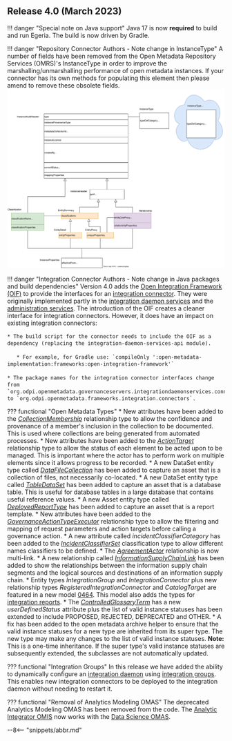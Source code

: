 <!-- SPDX-License-Identifier: CC-BY-4.0 -->
<!-- Copyright Contributors to the Egeria project. -->

## Release 4.0 (March 2023)

!!! danger "Special note on Java support"
    Java 17 is now **required** to build and run Egeria.  The build is now driven by Gradle.

!!! danger "Repository Connector Authors - Note change in InstanceType"
    A number of fields have been removed from the Open Metadata Repository Services (OMRS)'s InstanceType in order to improve the marshalling/unmarshalling performance of open metadata instances.  If your connector has its own methods for populating this element then please amend to remove these obsolete fields.
    ![OpenMetadata Instance Structure](/concepts/open-metadata-instances-structure.svg)

!!! danger "Integration Connector Authors - Note change in Java packages and build dependencies"
    Version 4.0 adds the [Open Integration Framework (OIF)](/frameworks/oif/overview) to provide the interfaces for an [integration connector](/concepts/integration-connector).  They were originally implemented partly in the [integration daemon services](/services/integration-daemon-services) and the [administration services](/services/admin-services/overview).  The introduction of the OIF creates a cleaner interface for integration connectors.  However, it does have an impact on existing integration connectors:
    
    * The build script for the connector needs to include the OIF as a dependency (replacing the integration-daemon-services-api module).
       
       * For example, for Gradle use: `compileOnly ':open-metadata-implementation:frameworks:open-integration-framework'`
    
    * The package names for the integration connector interfaces change from `org.odpi.openmetadata.governanceservers.integrationdaemonservices.connectors` to `org.odpi.openmetadata.frameworks.integration.connectors`.

??? functional "Open Metadata Types"
    * New attributes have been added to the [*CollectionMembership*](/types/0/0021-Collections) relationship type to allow the confidence and provenance of a member's inclusion in the collection to be documented.  This is used where collections are being generated from automated processes.
    * New attributes have been added to the [*ActionTarget*](/types/1/0137-Actions) relationship type to allow the status of each element to be acted upon to be managed.  This is important where the actor has to perform work on multiple elements since it allows progress to be recorded.
    * A new DataSet entity type called [*DataFileCollection*](/types/2/0220-Files-and-Folders) has been added to capture an asset that is a collection of files, not necessarily co-located.
    * A new DataSet entity type called [*TableDataSet*](/types/2/0224-Databases) has been added to capture an asset that is a database table.  This is useful for database tables in a large database that contains useful reference values.
    * A new Asset entity type called [*DeployedReportType*](/types/2/0239-Reports) has been added to capture an asset that is a report template.
    * New attributes have been added to the [*GovernanceActionTypeExecutor*](/types/4/0462-Governance-Action-Types) relationship type to allow the filtering and mapping of request parameters and action targets before calling a governance action.
    * A new attribute called *incidentClassifierCategory* has been added to the [*IncidentClassifierSet*](/types/4/0470-Incident-Reporting) classification type to allow different names classifiers to be defined.
    * The [*AgreementActor*](/type/4/0484-Agreements) relationship is now multi-link.
    * A new relationship called [*InformationSupplyChainLink*](/types/7/0720-Information-Supply-Chains) has been added to show the relationships between the information supply chain segments and the logical sources and destinations of an information supply chain.
    * Entity types *IntegrationGroup* and *IntegrationConnector* plus new relationship types *RegisteredIntegrationConnector* and *CatalogTarget* are featured in a new model [0464](/types/4/0464-Dynamic-Integration-Groups).  This model also adds the types for [integration reports](/concepts/integration-reports).
    * The [*ControlledGlossaryTerm*](/types/3/0385-Controlled-Glossary-Development) has a new *userDefinedStatus* attribute plus the list of valid instance statuses has been extended to include PROPOSED, REJECTED, DEPRECATED and OTHER. 
    * A fix has been added to the open metadata archive helper to ensure that the valid instance statuses for a new type are inherited from its super type. The new type may make any changes to the list of valid instance statuses. **Note:** This is a one-time inheritance.  If the super type's valid instance statuses are subsequently extended, the subclasses are not automatically updated.

??? functional "Integration Groups"
    In this release we have added the ability to dynamically configure an [integration daemon](/concepts/integration-daemon) using [integration groups](/concepts/integration-group).  This enables new integration connectors to be deployed to the integration daemon without needing to restart it.

??? functional "Removal of Analytics Modeling OMAS"
    The deprecated Analytics Modeling OMAS has been removed from the code.  The [Analytic Integrator OMIS](/services/omis/analytics-integrator/overview) now works with the [Data Science OMAS](/services/omas/data-science/overview).



--8<-- "snippets/abbr.md"
